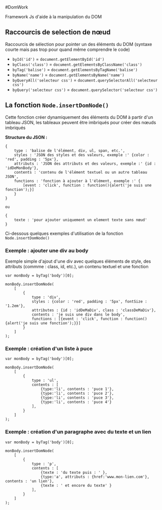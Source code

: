 #DomWork

Framework Js d'aide à la manipulation du DOM

## Raccourcis de selection de nœud

Raccourcis de sélection pour pointer un des éléments du DOM (syntaxe courte mais pas trop pour quand même comprendre le code)

- `byId('id')` = `document.getElementById('id')`
- `byClass('class')` = `document.getElementsByClassName('class')`
- `byTag('balise')` = `document.getElementsByTagName('balise')`
- `byName('name')` = `document.getElementsByName('name')`
- `byQueryAll('selecteur css')` = `document.querySelectorAll('selecteur css')`
- `byQuery('selecteur css')` = `document.querySelector('selecteur css')`

## La fonction `Node.insertDomNode()`

Cette fonction créer dynamiquement des éléments du DOM à partir d'un tableau JSON, les tableaux peuvent être imbriqués pour créer des nœuds imbriqués

**Structure du JSON :**

```
{
    type : 'balise de l'élément, div, ul, span, etc.',
    styles : 'JSON des styles et des valeurs, exemple :' {color : 'red', padding : '5px'},
    attributs : 'JSON des attributs et des valeurs, exemple :' {id : 'idDeMonBody'},
    contents : 'contenu de l'élément textuel ou un autre tableau JSON',
    functions : 'fonction à ajouter à l'élément, exemple :' {
        [event : 'click', function : function(){alert('je suis une fonction');}]
    }
}

ou

{
    texte : 'pour ajouter uniquement un element texte sans nœud'
}
```

Ci-dessous quelques exemples d'utilisation de la fonction `Node.insertDomNode()`


### Exemple : ajouter une div au body

Exemple simple d'ajout d'une div avec quelques éléments de style, des attributs (commme : class, id, etc.), un contenu textuel et une fonction

``` 
var monBody = byTag('body')[0];

monBody.insertDomNode(
    [
        {
            type : 'div',
            styles : {color : 'red', padding : '5px', fontSize : '1.2em'},
            attributes : {id : 'idDeMaDiv', class : 'classDeMaDiv'},
            contents : 'je suis une div dans le body',
            functions : [{event : 'click', function : function(){alert('je suis une fonction');}}]
        }
    ]
);
```

### Exemple : création d'un liste à puce

``` 
var monBody = byTag('body')[0];

monBody.insertDomNode(
    [
        {
            type : 'ul',
            contents : [
                {type:'li', contents : 'puce 1'},
                {type:'li', contents : 'puce 2'},
                {type:'li', contents : 'puce 3'},
                {type:'li', contents : 'puce 4'}
            ],
        }
    ]
);
```

### Exemple : création d'un paragraphe avec du texte et un lien

``` 
var monBody = byTag('body')[0];

monBody.insertDomNode(
    [
        {
            type : 'p',
            contents : [
                {texte : 'du texte puis : ' },
                {type:'a', attributs : {href:'www.mon-lien.com'}, contents : 'un lien'},
                {texte : ' et encore du texte' }
            ],
        }
    ]
);
```

